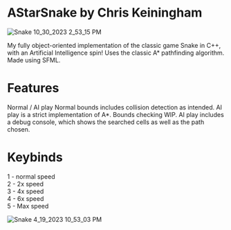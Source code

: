 # AStarSnake by Chris Keiningham

![Snake 10_30_2023 2_53_15 PM](https://github.com/chriskein1/AI-Snake/assets/130263834/45ac1f71-aec6-4f0a-9ab9-4b6ffa09259d)


My fully object-oriented implementation of the classic game Snake in C++, with an Artificial Intelligence spin!
Uses the classic A* pathfinding algorithm.
Made using SFML.

# Features

Normal / AI play
Normal bounds includes collision detection as intended.
AI play is a strict implementation of A*. Bounds checking WIP.
AI play includes a debug console, which shows the searched cells as well as the path chosen.

# Keybinds
1 - normal speed <br />
2 - 2x speed <br />
3 - 4x speed <br />
4 - 6x speed <br />
5 - Max speed <br />

![Snake 4_19_2023 10_53_03 PM](https://github.com/chriskein1/AI-Snake/assets/130263834/241c0d8a-9f1e-4919-a2e7-cfa6fbcc2a9f)
